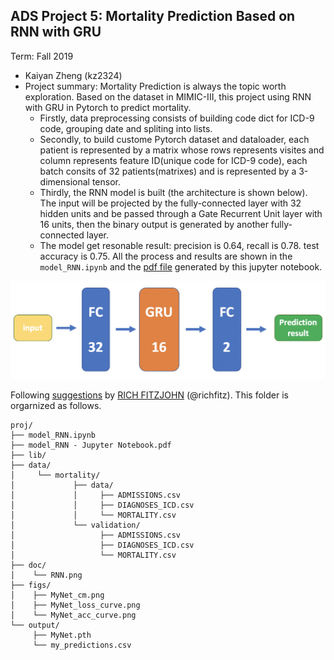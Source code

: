## ADS Project 5: Mortality Prediction Based on RNN with GRU

Term: Fall 2019

+ Kaiyan Zheng (kz2324)
+ Project summary: Mortality Prediction is always the topic worth exploration. Based on the dataset in MIMIC-III, this project using RNN with GRU in Pytorch to predict mortality. 
  + Firstly, data preprocessing consists of building code dict for ICD-9 code, grouping date and spliting into lists.   
  + Secondly, to build custome Pytorch dataset and dataloader, each patient is represented by a matrix whose rows represents visites and column represents feature ID(unique code for ICD-9 code), each batch consits of 32 patients(matrixes) and is represented by a 3-dimensional tensor. 
  + Thirdly, the RNN model is built (the architecture is shown below). The input will be projected by the fully-connected layer with 32 hidden units and be passed through a Gate Recurrent Unit layer with 16 units, then the binary output is generated by another fully-connected layer. 
  + The model get resonable result: precision is 0.64, recall is 0.78. test accuracy is 0.75. All the process and results are shown in the `model_RNN.ipynb` and the [pdf file](https://github.com/TZstatsADS/fall2019-proj5-sec1-group1/blob/master/model_RNN%20-%20Jupyter%20Notebook.pdf) generated by this jupyter notebook.

![RNN architecture](./doc/RNN.png)
	
Following [suggestions](http://nicercode.github.io/blog/2013-04-05-projects/) by [RICH FITZJOHN](http://nicercode.github.io/about/#Team) (@richfitz). This folder is orgarnized as follows.

```
proj/
├── model_RNN.ipynb
├── model_RNN - Jupyter Notebook.pdf
├── lib/
├── data/
│     └── mortality/
│             ├── data/
│     	      │     ├── ADMISSIONS.csv
│             │     ├── DIAGNOSES_ICD.csv
│     	      │     └── MORTALITY.csv
│     	      └── validation/
│     	            ├── ADMISSIONS.csv
│     	      	    ├── DIAGNOSES_ICD.csv
│     	            └── MORTALITY.csv
├── doc/
│    └── RNN.png
├── figs/
│    ├── MyNet_cm.png
│    ├── MyNet_loss_curve.png   
│    └── MyNet_acc_curve.png
└── output/
     ├── MyNet.pth
     └── my_predictions.csv
```
